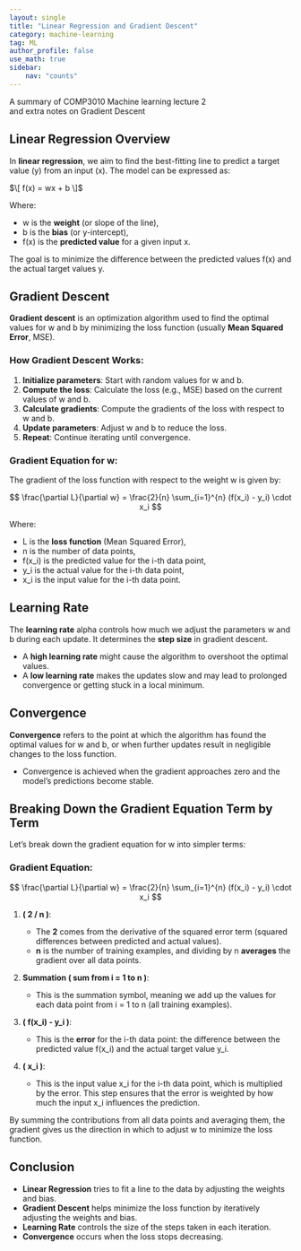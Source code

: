 ```yaml
---
layout: single
title: "Linear Regression and Gradient Descent"
category: machine-learning
tag: ML
author_profile: false
use_math: true
sidebar:
    nav: "counts"
---
```


A summary of COMP3010 Machine learning lecture 2 <br>
and extra notes on Gradient Descent

## Linear Regression Overview
In **linear regression**, we aim to find the best-fitting line to predict a target value (y) from an input (x). The model can be expressed as:


$\[ f(x) = wx + b \]$


Where:
- w is the **weight** (or slope of the line),
- b is the **bias** (or y-intercept),
- f(x) is the **predicted value** for a given input x.


The goal is to minimize the difference between the predicted values f(x) and the actual target values y.

## Gradient Descent
**Gradient descent** is an optimization algorithm used to find the optimal values for w and b by minimizing the loss function (usually **Mean Squared Error**, MSE).

### How Gradient Descent Works:
1. **Initialize parameters**: Start with random values for w and b.
2. **Compute the loss**: Calculate the loss (e.g., MSE) based on the current values of w and b.
3. **Calculate gradients**: Compute the gradients of the loss with respect to w and b.
4. **Update parameters**: Adjust w and b to reduce the loss.
5. **Repeat**: Continue iterating until convergence.

### Gradient Equation for w:
The gradient of the loss function with respect to the weight w is given by:

$$
\frac{\partial L}{\partial w} = \frac{2}{n} \sum_{i=1}^{n} (f(x_i) - y_i) \cdot x_i
$$

Where:
- L is the **loss function** (Mean Squared Error),
- n is the number of data points,
- f(x_i) is the predicted value for the i-th data point,
- y_i is the actual value for the i-th data point,
- x_i is the input value for the i-th data point.

## Learning Rate
The **learning rate** alpha controls how much we adjust the parameters w and b during each update. It determines the **step size** in gradient descent.

- A **high learning rate** might cause the algorithm to overshoot the optimal values.
- A **low learning rate** makes the updates slow and may lead to prolonged convergence or getting stuck in a local minimum.

## Convergence
**Convergence** refers to the point at which the algorithm has found the optimal values for w and b, or when further updates result in negligible changes to the loss function.

- Convergence is achieved when the gradient approaches zero and the model’s predictions become stable.

## Breaking Down the Gradient Equation Term by Term
Let’s break down the gradient equation for w into simpler terms:

### Gradient Equation:

$$
\frac{\partial L}{\partial w} = \frac{2}{n} \sum_{i=1}^{n} (f(x_i) - y_i) \cdot x_i
$$

1. **( 2 / n )**:
   - The **2** comes from the derivative of the squared error term (squared differences between predicted and actual values).
   - **n** is the number of training examples, and dividing by n **averages** the gradient over all data points.

2. **Summation ( sum from i = 1 to n )**:
   - This is the summation symbol, meaning we add up the values for each data point from i = 1 to n (all training examples).

3. **( f(x_i) - y_i )**:
   - This is the **error** for the i-th data point: the difference between the predicted value f(x_i) and the actual target value y_i.

4. **( x_i )**:
   - This is the input value x_i for the i-th data point, which is multiplied by the error. This step ensures that the error is weighted by how much the input x_i influences the prediction.

By summing the contributions from all data points and averaging them, the gradient gives us the direction in which to adjust w to minimize the loss function.

## Conclusion
- **Linear Regression** tries to fit a line to the data by adjusting the weights and bias.
- **Gradient Descent** helps minimize the loss function by iteratively adjusting the weights and bias.
- **Learning Rate** controls the size of the steps taken in each iteration.
- **Convergence** occurs when the loss stops decreasing.
